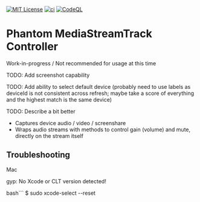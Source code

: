 [![MIT License][license-image]][license-url]
[![ci][ci-image]][ci-url]
[![CodeQL][codeql-image]][codeql-url]

[license-image]: https://img.shields.io/github/license/zenosmosis/media-stream-track-controller
[license-url]: https://raw.githubusercontent.com/zenOSmosis/media-stream-track-controller/main/LICENSE
[ci-image]: https://github.com/zenosmosis/media-stream-track-controller/actions/workflows/ci.yml/badge.svg
[ci-url]: https://github.com/zenOSmosis/media-stream-track-controller/actions/workflows/ci.yml
[codeql-image]: https://github.com/zenosmosis/media-stream-track-controller/workflows/CodeQL/badge.svg
[codeql-url]: https://github.com/zenOSmosis/media-stream-track-controller/actions/workflows/codeql-analysis.yml

# Phantom MediaStreamTrack Controller

Work-in-progress / Not recommended for usage at this time

TODO: Add screenshot capability

TODO: Add ability to select default device (probably need to use labels as deviceId is not consistent across refresh; maybe take a score of everything and the highest match is the same device)

TODO: Describe a bit better

- Captures device audio / video / screenshare
- Wraps audio streams with methods to control gain (volume) and mute, directly on the stream itself

## Troubleshooting

Mac

gyp: No Xcode or CLT version detected!

bash```
$ sudo xcode-select --reset
```
